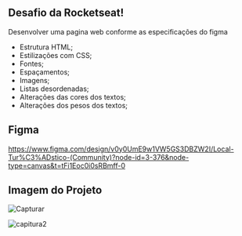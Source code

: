## Desafio da Rocketseat! ##


Desenvolver uma pagina web conforme as especificações do figma
- Estrutura HTML;
- Estilizações com CSS;
- Fontes;
- Espaçamentos;
- Imagens;
- Listas desordenadas;
- Alterações das cores dos textos;
- Alterações dos pesos dos textos;



## Figma ##
https://www.figma.com/design/v0y0UmE9w1VW5GS3DBZW2I/Local-Tur%C3%ADstico-(Community)?node-id=3-376&node-type=canvas&t=tFi1Eoc0i0sRBmff-0




## Imagem do Projeto ##
![Capturar](https://github.com/user-attachments/assets/638dc340-c978-4ccc-8014-18caa724b16f)

![capitura2](https://github.com/user-attachments/assets/52f16fd3-64be-4718-bf18-ff1cf251cc2b)

